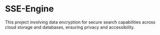 # SSE-Engine
This project involving data encryption for secure search capabilities across cloud storage and databases, ensuring privacy and accessibility.
